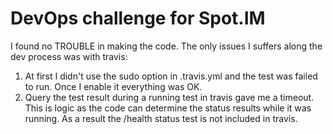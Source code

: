 # DevOps challenge for Spot.IM

I found no TROUBLE in making the code. The only issues I suffers along the dev process was with travis:

1. At first I didn't use the sudo option in .travis.yml and the test was failed to run. Once I enable it everything was OK.
2. Query the test result during a running test in travis gave me a timeout. This is logic as the code can determine the status results while it was running. As a result the /health status test is not included in travis.
